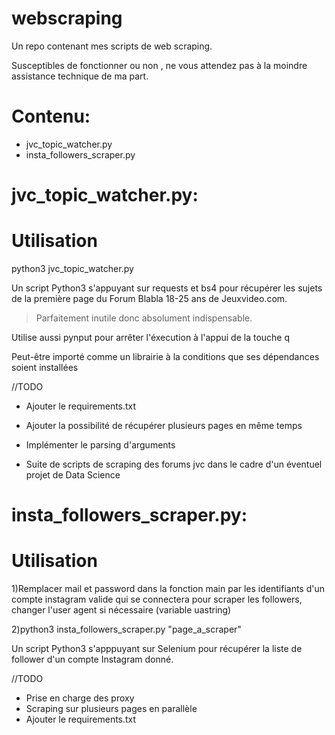 # webscraping
Un repo contenant mes scripts de web scraping.

Susceptibles de fonctionner ou non , ne vous attendez pas à la moindre assistance technique de ma part.

# Contenu:
* jvc_topic_watcher.py
* insta_followers_scraper.py
# jvc_topic_watcher.py:
# Utilisation
 python3 jvc_topic_watcher.py 

Un script Python3 s'appuyant sur requests et bs4 pour récupérer les sujets de la première page du Forum Blabla 18-25 ans de Jeuxvideo.com.

> Parfaitement inutile donc absolument indispensable.

Utilise aussi pynput pour arrêter l'éxecution à l'appui de la touche q

Peut-être importé comme un librairie à la conditions que ses dépendances soient installées

//TODO

* Ajouter le requirements.txt

* Ajouter la possibilité de récupérer plusieurs pages en même temps

* Implémenter le parsing d'arguments
* Suite de scripts de scraping des forums jvc dans le cadre d'un éventuel projet de Data Science

# insta_followers_scraper.py:
# Utilisation
1)Remplacer mail et password dans la fonction main par les identifiants d'un compte instagram valide qui se connectera pour scraper les followers, changer l'user agent si nécessaire (variable uastring)

2)python3 insta_followers_scraper.py "page_a_scraper" 

Un script Python3 s'apppuyant sur Selenium pour récupérer la liste de follower d'un compte Instagram donné.


//TODO

* Prise en charge des proxy
* Scraping sur plusieurs pages en parallèle
* Ajouter le requirements.txt
